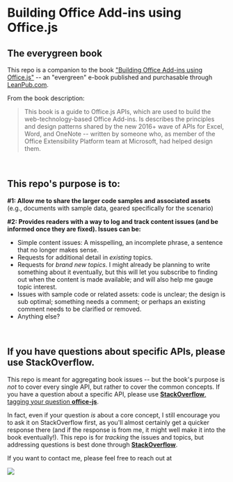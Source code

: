 # Building Office Add-ins using Office.js

## The everygreen book

This repo is a companion to the book ["Building Office Add-ins using Office.js"](https://leanpub.com/buildingofficeaddins/) -- an "evergreen" e-book published and purchasable through [LeanPub.com](https://leanpub.com/buildingofficeaddins/).

From the book description:

> This book is a guide to Office.js APIs, which are used to build the web-technology-based Office Add-ins. Is describes the principles and design patterns shared by the new 2016+ wave of APIs for Excel, Word, and OneNote -- written by someone who, as member of the Office Extensibility Platform team at Microsoft, had helped design them. 

&nbsp;

## This repo's purpose is to:

**\#1: Allow me to share the larger code samples and associated assets** (e.g., documents with sample data, geared specifically for the scenario)

**\#2: Provides readers with a way to log and track content issues (and be informed once they are fixed).  Issues can be:**

  * Simple content issues: A misspelling, an incomplete phrase, a sentence that no longer makes sense.
  * Requests for additional detail in *existing* topics.
  * Requests for *brand new topics*. I might already be planning to write something about it eventually, but this will let you subscribe to finding out when the content is made available; and will also help me gauge topic interest.
  * Issues with sample code or related assets: code is unclear; the design is sub optimal; something needs a comment; or perhaps an existing comment needs to be clarified or removed.
  * Anything else?

&nbsp;


## If you have questions about specific APIs, please use StackOverflow.

This repo is meant for aggregating book issues -- but the book's purpose is *not* to cover every single API, but rather to cover the common concepts.  If you have a question about a specific API, please use [**StackOverflow**, tagging your question **office-js**](stackoverflow.com/questions/tagged/office-js).

In fact, even if your question *is* about a core concept, I still encourage you to ask it on StackOverflow first, as you'll almost certainly get a quicker response there (and if the response is from me, it might well make it into the book eventually!).  This repo is for *tracking* the issues and topics, but addressing questions is best done through [**StackOverflow**](stackoverflow.com/questions/tagged/office-js).


If you want to contact me, please feel free to reach out at

![](http://buildingofficeaddins.com/wp-content/uploads/michael-at-buildingofficeaddins.png)